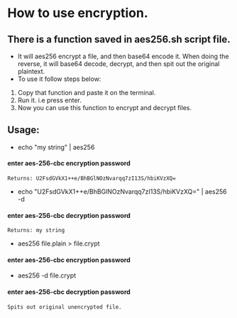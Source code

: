# How to use encryption.

## There is a function saved in aes256.sh script file.
- It will aes256 encrypt a file, and then base64 encode it. When doing the reverse, it will base64 decode, decrypt, and then spit out the original plaintext.
- To use it follow steps below:
1) Copy that function and paste it on the terminal.
2) Run it. i.e press enter.
3) Now you can use this function to encrypt and decrypt files.

## Usage:
- echo "my string" | aes256
#### enter aes-256-cbc encryption password
`Returns: U2FsdGVkX1++e/BhBGlNOzNvarqq7zI13S/hbiKVzXQ=`

- echo "U2FsdGVkX1++e/BhBGlNOzNvarqq7zI13S/hbiKVzXQ=" | aes256 -d
#### enter aes-256-cbc decryption password
`Returns: my string`

- aes256 file.plain > file.crypt
#### enter aes-256-cbc encryption password

- aes256 -d file.crypt
#### enter aes-256-cbc decryption password
`Spits out original unencrypted file.`
